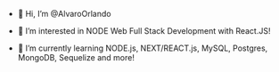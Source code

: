 - 👋 Hi, I’m @AlvaroOrlando
 
- 👀 I’m interested in NODE Web Full Stack Development with React.JS!

- 🌱 I’m currently learning  NODE.js, NEXT/REACT.js, MySQL, Postgres, MongoDB,  Sequelize and more!


<!---
AlvaroOrlando/AlvaroOrlando is a ✨ special ✨ repository because its `README.md` (this file) appears on your GitHub profile.
You can click the Preview link to take a look at your changes.
--->
